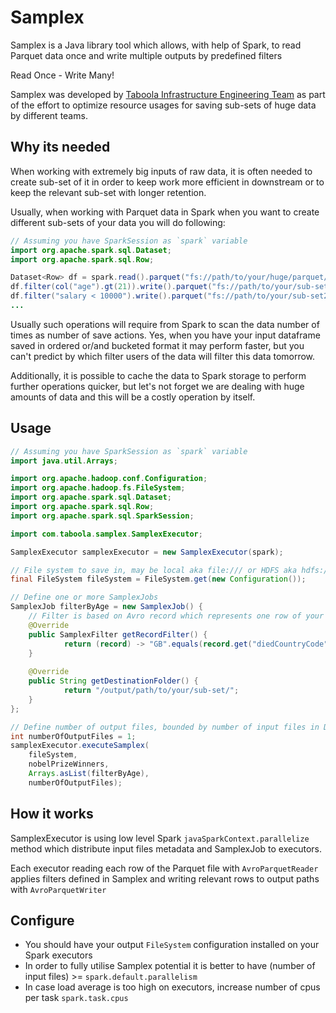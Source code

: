 Samplex
=====
Samplex is a Java library tool which allows, with help of Spark, 
to read Parquet data once and write multiple outputs by predefined filters

Read Once - Write Many!

Samplex was developed by [Taboola Infrastructure Engineering Team](https://discover.taboola.com/taboola-infrastructure-engineering/) as part of the effort 
to optimize resource usages for saving sub-sets of huge data by different teams.

## Why its needed   
When working with extremely big inputs of raw data, it is often needed to create
sub-set of it in order to keep work more efficient in downstream or to keep the relevant sub-set with longer retention.

Usually, when working with Parquet data in Spark 
when you want to create different sub-sets of your data you will do following:

```java
// Assuming you have SparkSession as `spark` variable
import org.apache.spark.sql.Dataset;
import org.apache.spark.sql.Row;

Dataset<Row> df = spark.read().parquet("fs://path/to/your/huge/parquet/data");
df.filter(col("age").gt(21)).write().parquet("fs://path/to/your/sub-set1");
df.filter("salary < 10000").write().parquet("fs://path/to/your/sub-set2");
...
```
Usually such operations will require from Spark to scan the data number of times as number of save actions.
Yes, when you have your input dataframe saved in ordered or/and bucketed format it may perform faster,
but you can't predict by which filter users of the data will filter this data tomorrow.  

Additionally, it is possible to cache the data to Spark storage to perform further operations quicker,
but let's not forget we are dealing with huge amounts of data and this will be a costly operation by itself.

## Usage

```java
// Assuming you have SparkSession as `spark` variable
import java.util.Arrays;

import org.apache.hadoop.conf.Configuration;
import org.apache.hadoop.fs.FileSystem;
import org.apache.spark.sql.Dataset;
import org.apache.spark.sql.Row;
import org.apache.spark.sql.SparkSession;

import com.taboola.samplex.SamplexExecutor;

SamplexExecutor samplexExecutor = new SamplexExecutor(spark);

// File system to save in, may be local aka file:/// or HDFS aka hdfs://your_name_node
final FileSystem fileSystem = FileSystem.get(new Configuration());

// Define one or more SamplexJobs
SamplexJob filterByAge = new SamplexJob() {
    // Filter is based on Avro record which represents one row of your data
    @Override
    public SamplexFilter getRecordFilter() {
            return (record) -> "GB".equals(record.get("diedCountryCode"));
    }
    
    @Override
    public String getDestinationFolder() {
            return "/output/path/to/your/sub-set/";
    }
};

// Define number of output files, bounded by number of input files in DF from the bottom
int numberOfOutputFiles = 1;
samplexExecutor.executeSamplex(
    fileSystem,
    nobelPrizeWinners,
    Arrays.asList(filterByAge),
    numberOfOutputFiles);
```
## How it works

SamplexExecutor is using low level Spark `javaSparkContext.parallelize` method which distribute
input files metadata and SamplexJob to executors.

Each executor reading each row of the Parquet file with `AvroParquetReader` applies
filters defined in Samplex and writing relevant rows to output paths with `AvroParquetWriter`

## Configure

- You should have your output `FileSystem` configuration installed on your Spark executors 
- In order to fully utilise Samplex potential 
  it is better to have (number of input files) >= `spark.default.parallelism`
- In case load average is too high on executors, increase number of cpus per task `spark.task.cpus` 
